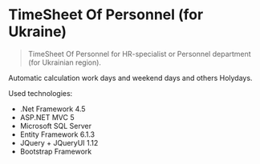# TimeSheet Of Personnel (for Ukraine)

 > TimeSheet Of Personnel for HR-specialist or Personnel department (for Ukrainian region).
 
 Automatic calculation work days and weekend days and others Holydays.
 
 Used technologies: 
  - .Net Framework 4.5
  - ASP.NET MVC 5
  - Microsoft SQL Server
  - Entity Framework 6.1.3
  - JQuery + JQueryUI 1.12
  - Bootstrap Framework